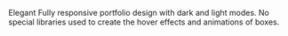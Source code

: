 Elegant Fully responsive portfolio design with dark and light modes. 
No special libraries used to create the hover effects and animations of boxes.
